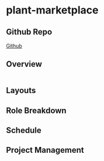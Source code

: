 # plant-marketplace

## Github Repo
[Github](https://github.com/bhfreeman/plant-marketplace)

## Overview
```md

```

## Layouts


## Role Breakdown


## Schedule

## Project Management
```md

```